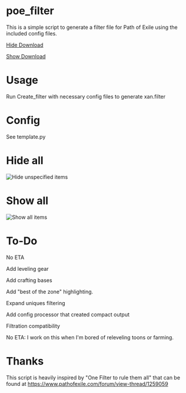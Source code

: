 # poe_filter

This is a simple script to generate a filter file for Path of Exile using the included config files.

[Hide Download](xan.hide.filter?raw=true)

[Show Download](xan.show.filter?raw=true)

Usage
=====
Run Create_filter with necessary config files to generate xan.filter

Config
======
See template.py

Hide all
========
![Hide unspecified items](images/hide.png?raw=true "Hide")

Show all
========
![Show all items](images/show.png?raw=true "Show")


To-Do
=====
No ETA

Add leveling gear

Add crafting bases

Add "best of the zone" highlighting.

Expand uniques filtering

Add config processor that created compact output

Filtration compatibility

No ETA: I work on this when I'm bored of releveling toons or farming.

Thanks
======
This script is heavily inspired by "One Filter to rule them all" that can be found at https://www.pathofexile.com/forum/view-thread/1259059
